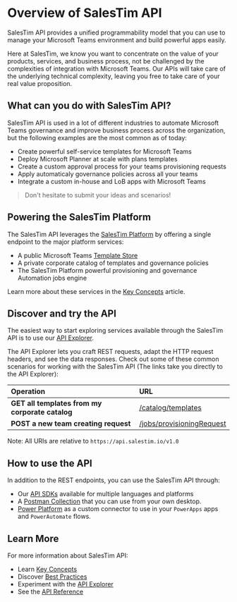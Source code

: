 # Overview of SalesTim API
<div class="uk-background-cover uk-background-blend-screen uk-height-medium uk-panel uk-flex uk-flex-center uk-flex-middle" style="background-image: url(/img/headers/api.jpg);">
  <div class="bg-text uk-section uk-section-muted uk-section-xsmall uk-padding-small uk-text-center">
    <p class="uk-text-large">
      SalesTim API provides a unified programmability model that you can use to manage your Microsoft Teams environment and build powerful apps easily.</p>
  </div>
</div>

<style>
  .bg-text {
    -webkit-backdrop-filter: blur(10px);
    backdrop-filter: blur(10px);
    background-color: rgba(255, 255, 255, 0.5);  
  }
</style>

Here at SalesTim, we know you want to concentrate on the value of your products, services, and business process, not be challenged by the complexities of integration with Microsoft Teams. Our APIs will take care of the underlying technical complexity, leaving you free to take care of your real value proposition.

## What can you do with SalesTim API?
SalesTim API is used in a lot of different industries to automate Microsoft Teams governance and improve business process across the organization, but the following examples are the most common as of today:
- Create powerful self-service templates for Microsoft Teams
- Deploy Microsoft Planner at scale with plans templates
- Create a custom approval process for your teams provisioning requests
- Apply automaticaly governance policies across all your teams
- Integrate a custom in-house and LoB apps with Microsoft Teams

> Don't hesitate to submit your ideas and scenarios!

## Powering the SalesTim Platform
The SalesTim API leverages the [SalesTim Platform](https://www.salestim.com) by offering a single endpoint to the major platform services:
- A public Microsoft Teams [Template Store](https://store.salestim.com)
- A private corporate catalog of templates and governance policies
- The SalesTim Platform powerful provisioning and governance Automation jobs engine

Learn more about these services in the [Key Concepts](/api/key-concepts) article.

## Discover and try the API
The easiest way to start exploring services available through the SalesTim API is to use our [API Explorer](/api/explorer).  

The API Explorer lets you craft REST requests, adapt the HTTP request headers, and see the data responses. Check out some of these common scenarios for working with the SalesTim API (The links take you directly to the API Explorer):

| Operation | URL |
| :---------|:----|
| **GET all templates from my corporate catalog** |	[/catalog/templates](/api/explorer/#/Store/GetStoreTemplates) |
| **POST a new team creating request** | [/jobs/provisioningRequest](/api/explorer/#/Jobs/CreateProvisioningJob) |

Note: All URIs are relative to `https://api.salestim.io/v1.0`

## How to use the API
In addition to the REST endpoints, you can use the SalesTim API through:
- Our [API SDKs](/api/use-sdks) available for multiple languages and platforms
- A [Postman Collection](/api/use-postman) that you can use from your own desktop.
- [Power Platform](/nocode/power-platform) as a custom connector to use in your `PowerApps` apps and `PowerAutomate` flows.

## Learn More
For more information about SalesTim API:
- Learn [Key Concepts](/api/key-concepts)
- Discover [Best Practices](/api/best-practices)
- Experiment with the [API Explorer](/api/explorer)
- See the [API Reference](/api/reference/)
